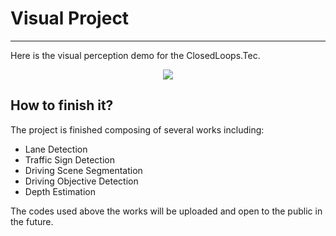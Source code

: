 # Visual Project

------

Here is the visual perception demo for the ClosedLoops.Tec.  


<div align=center><img src="demo.gif"/></div>


## How to finish it?

The project is finished composing of several works including: 

- Lane Detection
- Traffic Sign Detection
- Driving Scene Segmentation
- Driving Objective Detection 
- Depth Estimation

The codes used above the works will be uploaded and open to the public in the future.

 
